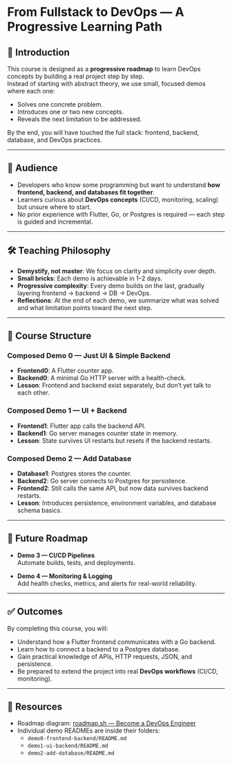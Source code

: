 # From Fullstack to DevOps — A Progressive Learning Path

## 📘 Introduction

This course is designed as a **progressive roadmap** to learn DevOps concepts by building a real project step by step.  
Instead of starting with abstract theory, we use small, focused demos where each one:

- Solves one concrete problem.
- Introduces one or two new concepts.
- Reveals the next limitation to be addressed.

By the end, you will have touched the full stack: frontend, backend, database, and DevOps practices.

---

## 🎯 Audience

- Developers who know some programming but want to understand **how frontend, backend, and databases fit together**.
- Learners curious about **DevOps concepts** (CI/CD, monitoring, scaling) but unsure where to start.
- No prior experience with Flutter, Go, or Postgres is required — each step is guided and incremental.

---

## 🛠 Teaching Philosophy

- **Demystify, not master**: We focus on clarity and simplicity over depth.
- **Small bricks**: Each demo is achievable in 1–2 days.
- **Progressive complexity**: Every demo builds on the last, gradually layering frontend → backend → DB → DevOps.
- **Reflections**: At the end of each demo, we summarize what was solved and what limitation points toward the next step.

---

## 📂 Course Structure

### Composed Demo 0 — Just UI & Simple Backend

- **Frontend0**: A Flutter counter app.
- **Backend0**: A minimal Go HTTP server with a health-check.
- **Lesson**: Frontend and backend exist separately, but don’t yet talk to each other.

### Composed Demo 1 — UI + Backend

- **Frontend1**: Flutter app calls the backend API.
- **Backend1**: Go server manages counter state in memory.
- **Lesson**: State survives UI restarts but resets if the backend restarts.

### Composed Demo 2 — Add Database

- **Database1**: Postgres stores the counter.
- **Backend2**: Go server connects to Postgres for persistence.
- **Frontend2**: Still calls the same API, but now data survives backend restarts.
- **Lesson**: Introduces persistence, environment variables, and database schema basics.

---

## 🔮 Future Roadmap

- **Demo 3 — CI/CD Pipelines**  
  Automate builds, tests, and deployments.

- **Demo 4 — Monitoring & Logging**  
  Add health checks, metrics, and alerts for real-world reliability.

---

## ✅ Outcomes

By completing this course, you will:

- Understand how a Flutter frontend communicates with a Go backend.
- Learn how to connect a backend to a Postgres database.
- Gain practical knowledge of APIs, HTTP requests, JSON, and persistence.
- Be prepared to extend the project into real **DevOps workflows** (CI/CD, monitoring).

---

## 📎 Resources

- Roadmap diagram: [roadmap.sh — Become a DevOps Engineer](https://roadmap.sh/r/become-a-devops-engineer-toqtq)
- Individual demo READMEs are inside their folders:
  - `demo0-frontend-backend/README.md`
  - `demo1-ui-backend/README.md`
  - `demo2-add-database/README.md`
